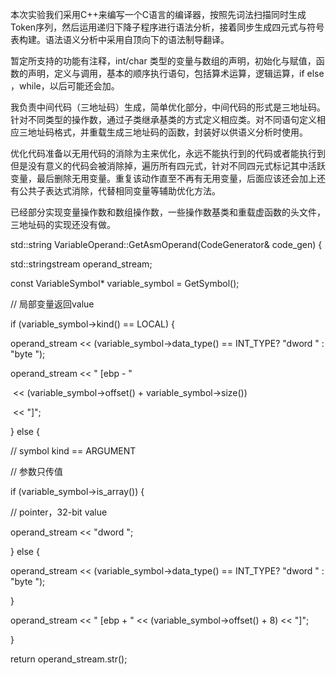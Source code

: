 本次实验我们采用C++来编写一个C语言的编译器，按照先词法扫描同时生成Token序列，然后运用递归下降子程序进行语法分析，接着同步生成四元式与符号表构建。语法语义分析中采用自顶向下的语法制导翻译。

暂定所支持的功能有注释，int/char 类型的变量与数组的声明，初始化与赋值，函数的声明，定义与调用，基本的顺序执行语句，包括算术运算，逻辑运算，if else ，while，以后可能还会加。

我负责中间代码（三地址码）生成，简单优化部分，中间代码的形式是三地址码。针对不同类型的操作数，通过子类继承基类的方式定义相应类。对不同语句定义相应三地址码格式，并重载生成三地址码的函数，封装好以供语义分析时使用。

优化代码准备以无用代码的消除为主来优化，永远不能执行到的代码或者能执行到但是没有意义的代码会被消除掉，遍历所有四元式，针对不同四元式标记其中活跃变量，最后删除无用变量。重复该动作直至不再有无用变量，后面应该还会加上还有公共子表达式消除，代替相同变量等辅助优化方法。





已经部分实现变量操作数和数组操作数，一些操作数基类和重载虚函数的头文件，三地址码的实现还没有做。

std::string VariableOperand::GetAsmOperand(CodeGenerator& code_gen) {

 std::stringstream operand_stream;

 

 const VariableSymbol* variable_symbol = GetSymbol();

 

 

 // 局部变量返回value

 if (variable_symbol->kind() == LOCAL) {

  operand_stream << (variable_symbol->data_type() == INT_TYPE? "dword " : "byte ");

  operand_stream << " [ebp - "

​          << (variable_symbol->offset() + variable_symbol->size())

​          << "]";

 } else {

  // symbol kind == ARGUMENT

  // 参数只传值

  if (variable_symbol->is_array()) {

   // pointer，32-bit value

   operand_stream << "dword ";

  } else {

   operand_stream << (variable_symbol->data_type() == INT_TYPE? "dword " : "byte ");

  }

  operand_stream << " [ebp + " << (variable_symbol->offset() + 8) << "]";

 }

 return operand_stream.str();